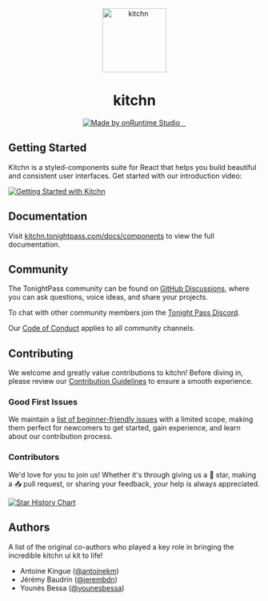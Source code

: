 <div align="center">
  <a href="https://kitchn.tonightpass.com">
    <img src="https://kitchn.tonightpass.com/favicon.svg" alt="kitchn" height="128" />
  </a>
  <h1>kitchn</h1>

  <a aria-label="onRuntime Studio" href="https://onruntime.com">
    <img src="https://img.shields.io/badge/MADE%20BY%20ONRUNTIME-000.svg?style=for-the-badge&labelColor=000" alt="Made by onRuntime Studio">
  </a>
  <a aria-label="NPM version" href="https://npmjs.com/package/kitchn">
    <img alt="" src="https://img.shields.io/npm/v/kitchn.svg?style=for-the-badge&labelColor=000000">
  </a>
  <a aria-label="License" href="https://github.com/tonightpass/kitchn/blob/master/LICENSE">
    <img alt="" src="https://img.shields.io/npm/l/next.svg?style=for-the-badge&labelColor=000000">
  </a> 
  <a aria-label="Discord" href="https://discord.gg/VvvAkPqQ98">
    <img alt="" src="https://img.shields.io/discord/829290979092856833?label=Discord&style=for-the-badge&labelColor=000000&logo=discord&logoColor=white&logoWidth=20">
  </a>
</div>

## Getting Started

Kitchn is a styled-components suite for React that helps you build beautiful and consistent user interfaces. Get started with our introduction video:

[![Getting Started with Kitchn](https://i3.ytimg.com/vi/-wG_sXuAEb0/maxresdefault.jpg)](https://www.youtube.com/embed/-wG_sXuAEb0)

## Documentation

Visit [kitchn.tonightpass.com/docs/components](https://kitchn.tonightpass.com/docs/components) to view the full documentation.

## Community

The TonightPass community can be found on [GitHub Discussions](https://github.com/tonightpass/discussions), where you can ask questions, voice ideas, and share your projects.

To chat with other community members join the [Tonight Pass Discord](https://discord.gg/VvvAkPqQ98).

Our [Code of Conduct](https://docs.onruntime.com/contributing/code-of-conduct) applies to all community channels.

## Contributing

We welcome and greatly value contributions to kitchn! Before diving in, please review our [Contribution Guidelines](https://kitchn.tonightpass.com/docs/contributing) to ensure a smooth experience.

### Good First Issues

We maintain a [list of beginner-friendly issues](https://github.com/tonightpass/kitchn/labels/good%20first%20issue) with a limited scope, making them perfect for newcomers to get started, gain experience, and learn about our contribution process.

### Contributors

We'd love for you to join us! Whether it's through giving us a 🌟 star, making a 📥 pull request, or sharing your feedback, your help is always appreciated.

[![Star History Chart](https://api.star-history.com/svg?repos=tonightpass/kitchn&type=Date)](https://star-history.com/#tonightpass/kitchn&Date)

## Authors

A list of the original co-authors who played a key role in bringing the incredible kitchn ui kit to life!

- Antoine Kingue ([@antoinekm](https://github.com/antoinekm))
- Jérémy Baudrin ([@jerembdn](https://github.com/jerembdn))
- Younès Bessa ([@younesbessa](https://github.com/younesbessa))
